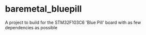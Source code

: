 # baremetal_bluepill
A project to build for the STM32F103C6 'Blue Pill' board with as few dependencies as possible
